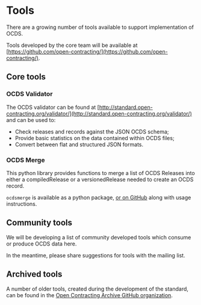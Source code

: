 # Tools

There are a growing number of tools available to support implementation of OCDS. 

Tools developed by the core team will be available at [https://github.com/open-contracting/](https://github.com/open-contracting/).

## Core tools

### OCDS Validator

The OCDS validator can be found at [http://standard.open-contracting.org/validator/](http://standard.open-contracting.org/validator/) and can be used to:

* Check releases and records against the JSON OCDS schema;
* Provide basic statistics on the data contained within OCDS files;
* Convert between flat and structured JSON formats.

### OCDS Merge

This python library provides functions to merge a list of OCDS Releases into either a compiledRelease or a versionedRelease needed to create an OCDS record.

```ocdsmerge``` is available as a python package, [or on GitHub](https://github.com/open-contracting/ocds-merge) along with usage instructions.

## Community tools

We will be developing a list of community developed tools which consume or produce OCDS data here. 

In the meantime, please share suggestions for tools with the mailing list.

## Archived tools

A number of older tools, created during the development of the standard, can be found in the [Open Contracting Archive GitHub organization](https://github.com/open-contracting-archive).
